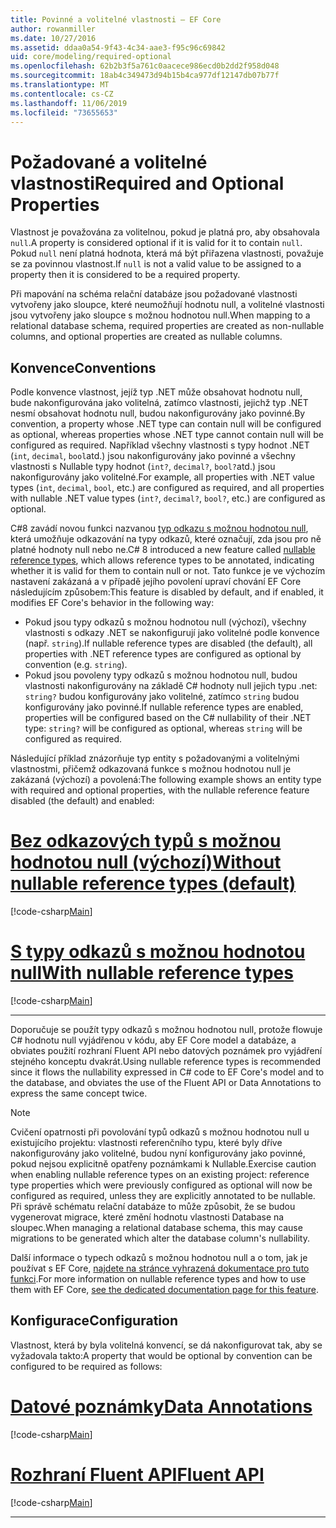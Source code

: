 ```yaml
---
title: Povinné a volitelné vlastnosti – EF Core
author: rowanmiller
ms.date: 10/27/2016
ms.assetid: ddaa0a54-9f43-4c34-aae3-f95c96c69842
uid: core/modeling/required-optional
ms.openlocfilehash: 62b2b3f5a761c0aacece986ecd0b2dd2f958d048
ms.sourcegitcommit: 18ab4c349473d94b15b4ca977df12147db07b77f
ms.translationtype: MT
ms.contentlocale: cs-CZ
ms.lasthandoff: 11/06/2019
ms.locfileid: "73655653"
---
```

# <a name="required-and-optional-properties"></a><span data-ttu-id="2d29f-102">Požadované a volitelné vlastnosti</span><span class="sxs-lookup"><span data-stu-id="2d29f-102">Required and Optional Properties</span></span>

<span data-ttu-id="2d29f-103">Vlastnost je považována za volitelnou, pokud je platná pro, aby obsahovala `null`.</span><span class="sxs-lookup"><span data-stu-id="2d29f-103">A property is considered optional if it is valid for it to contain `null`.</span></span> <span data-ttu-id="2d29f-104">Pokud `null` není platná hodnota, která má být přiřazena vlastnosti, považuje se za povinnou vlastnost.</span><span class="sxs-lookup"><span data-stu-id="2d29f-104">If `null` is not a valid value to be assigned to a property then it is considered to be a required property.</span></span>

<span data-ttu-id="2d29f-105">Při mapování na schéma relační databáze jsou požadované vlastnosti vytvořeny jako sloupce, které neumožňují hodnotu null, a volitelné vlastnosti jsou vytvořeny jako sloupce s možnou hodnotou null.</span><span class="sxs-lookup"><span data-stu-id="2d29f-105">When mapping to a relational database schema, required properties are created as non-nullable columns, and optional properties are created as nullable columns.</span></span>

## <a name="conventions"></a><span data-ttu-id="2d29f-106">Konvence</span><span class="sxs-lookup"><span data-stu-id="2d29f-106">Conventions</span></span>

<span data-ttu-id="2d29f-107">Podle konvence vlastnost, jejíž typ .NET může obsahovat hodnotu null, bude nakonfigurována jako volitelná, zatímco vlastnosti, jejichž typ .NET nesmí obsahovat hodnotu null, budou nakonfigurovány jako povinné.</span><span class="sxs-lookup"><span data-stu-id="2d29f-107">By convention, a property whose .NET type can contain null will be configured as optional, whereas properties whose .NET type cannot contain null will be configured as required.</span></span> <span data-ttu-id="2d29f-108">Například všechny vlastnosti s typy hodnot .NET (`int`, `decimal`, `bool`atd.) jsou nakonfigurovány jako povinné a všechny vlastnosti s Nullable typy hodnot (`int?`, `decimal?`, `bool?`atd.) jsou nakonfigurovány jako volitelné.</span><span class="sxs-lookup"><span data-stu-id="2d29f-108">For example, all properties with .NET value types (`int`, `decimal`, `bool`, etc.) are configured as required, and all properties with nullable .NET value types (`int?`, `decimal?`, `bool?`, etc.) are configured as optional.</span></span>

<span data-ttu-id="2d29f-109">C#8 zavádí novou funkci nazvanou [typ odkazu s možnou hodnotou null](/dotnet/csharp/tutorials/nullable-reference-types), která umožňuje odkazování na typy odkazů, které označují, zda jsou pro ně platné hodnoty null nebo ne.</span><span class="sxs-lookup"><span data-stu-id="2d29f-109">C# 8 introduced a new feature called [nullable reference types](/dotnet/csharp/tutorials/nullable-reference-types), which allows reference types to be annotated, indicating whether it is valid for them to contain null or not.</span></span> <span data-ttu-id="2d29f-110">Tato funkce je ve výchozím nastavení zakázaná a v případě jejího povolení upraví chování EF Core následujícím způsobem:</span><span class="sxs-lookup"><span data-stu-id="2d29f-110">This feature is disabled by default, and if enabled, it modifies EF Core's behavior in the following way:</span></span>

* <span data-ttu-id="2d29f-111">Pokud jsou typy odkazů s možnou hodnotou null (výchozí), všechny vlastnosti s odkazy .NET se nakonfigurují jako volitelné podle konvence (např. `string`).</span><span class="sxs-lookup"><span data-stu-id="2d29f-111">If nullable reference types are disabled (the default), all properties with .NET reference types are configured as optional by convention (e.g. `string`).</span></span>
* <span data-ttu-id="2d29f-112">Pokud jsou povoleny typy odkazů s možnou hodnotou null, budou vlastnosti nakonfigurovány na základě C# hodnoty null jejich typu .net: `string?` budou konfigurovány jako volitelné, zatímco `string` budou konfigurovány jako povinné.</span><span class="sxs-lookup"><span data-stu-id="2d29f-112">If nullable reference types are enabled, properties will be configured based on the C# nullability of their .NET type: `string?` will be configured as optional, whereas `string` will be configured as required.</span></span>

<span data-ttu-id="2d29f-113">Následující příklad znázorňuje typ entity s požadovanými a volitelnými vlastnostmi, přičemž odkazovaná funkce s možnou hodnotou null je zakázaná (výchozí) a povolená:</span><span class="sxs-lookup"><span data-stu-id="2d29f-113">The following example shows an entity type with required and optional properties, with the nullable reference feature disabled (the default) and enabled:</span></span>

# <a name="without-nullable-reference-types-defaulttabwithout-nrt"></a>[<span data-ttu-id="2d29f-114">Bez odkazových typů s možnou hodnotou null (výchozí)</span><span class="sxs-lookup"><span data-stu-id="2d29f-114">Without nullable reference types (default)</span></span>](#tab/without-nrt)

[!code-csharp[Main](../../../samples/core/Miscellaneous/NullableReferenceTypes/CustomerWithoutNullableReferenceTypes.cs?name=Customer&highlight=4-8)]

# <a name="with-nullable-reference-typestabwith-nrt"></a>[<span data-ttu-id="2d29f-115">S typy odkazů s možnou hodnotou null</span><span class="sxs-lookup"><span data-stu-id="2d29f-115">With nullable reference types</span></span>](#tab/with-nrt)

[!code-csharp[Main](../../../samples/core/Miscellaneous/NullableReferenceTypes/Customer.cs?name=Customer&highlight=4-6)]

***

<span data-ttu-id="2d29f-116">Doporučuje se použít typy odkazů s možnou hodnotou null, protože flowuje C# hodnotu null vyjádřenou v kódu, aby EF Core model a databáze, a obviates použití rozhraní Fluent API nebo datových poznámek pro vyjádření stejného konceptu dvakrát.</span><span class="sxs-lookup"><span data-stu-id="2d29f-116">Using nullable reference types is recommended since it flows the nullability expressed in C# code to EF Core's model and to the database, and obviates the use of the Fluent API or Data Annotations to express the same concept twice.</span></span>

> [!NOTE]
> <span data-ttu-id="2d29f-117">Cvičení opatrnosti při povolování typů odkazů s možnou hodnotou null u existujícího projektu: vlastnosti referenčního typu, které byly dříve nakonfigurovány jako volitelné, budou nyní konfigurovány jako povinné, pokud nejsou explicitně opatřeny poznámkami k Nullable.</span><span class="sxs-lookup"><span data-stu-id="2d29f-117">Exercise caution when enabling nullable reference types on an existing project: reference type properties which were previously configured as optional will now be configured as required, unless they are explicitly annotated to be nullable.</span></span> <span data-ttu-id="2d29f-118">Při správě schématu relační databáze to může způsobit, že se budou vygenerovat migrace, které změní hodnotu vlastnosti Database na sloupec.</span><span class="sxs-lookup"><span data-stu-id="2d29f-118">When managing a relational database schema, this may cause migrations to be generated which alter the database column's nullability.</span></span>

<span data-ttu-id="2d29f-119">Další informace o typech odkazů s možnou hodnotou null a o tom, jak je používat s EF Core, [najdete na stránce vyhrazená dokumentace pro tuto funkci](xref:core/miscellaneous/nullable-reference-types).</span><span class="sxs-lookup"><span data-stu-id="2d29f-119">For more information on nullable reference types and how to use them with EF Core, [see the dedicated documentation page for this feature](xref:core/miscellaneous/nullable-reference-types).</span></span>

## <a name="configuration"></a><span data-ttu-id="2d29f-120">Konfigurace</span><span class="sxs-lookup"><span data-stu-id="2d29f-120">Configuration</span></span>

<span data-ttu-id="2d29f-121">Vlastnost, která by byla volitelná konvencí, se dá nakonfigurovat tak, aby se vyžadovala takto:</span><span class="sxs-lookup"><span data-stu-id="2d29f-121">A property that would be optional by convention can be configured to be required as follows:</span></span>

# <a name="data-annotationstabdata-annotations"></a>[<span data-ttu-id="2d29f-122">Datové poznámky</span><span class="sxs-lookup"><span data-stu-id="2d29f-122">Data Annotations</span></span>](#tab/data-annotations)

[!code-csharp[Main](../../../samples/core/Modeling/DataAnnotations/Required.cs?highlight=14)]

# <a name="fluent-apitabfluent-api"></a>[<span data-ttu-id="2d29f-123">Rozhraní Fluent API</span><span class="sxs-lookup"><span data-stu-id="2d29f-123">Fluent API</span></span>](#tab/fluent-api)

[!code-csharp[Main](../../../samples/core/Modeling/FluentAPI/Required.cs?highlight=11-13)]

***
